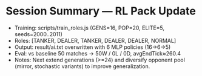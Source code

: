 # Session Summary — RL Pack Update

- Training: scripts/train_roles.js (GENS=16, POP=20, ELITE=5, seeds=2000..2011)
- Roles: [TANKER, DEALER, TANKER, DEALER, DEALER, NORMAL]
- Output: result/ai.txt overwritten with 6 MLP policies (16→6→5)
- Eval: vs baseline 50 matches → 50W / 0L / 0D, avgEndTick≈260.4
- Notes: Next extend generations (>=24) and diversify opponent pool (mirror, stochastic variants) to improve generalization.
